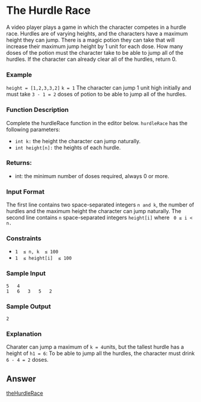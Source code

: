 # The Hurdle Race
A video player plays a game in which the character competes in a hurdle race. Hurdles are of varying heights, and the characters have a maximum height they can jump. There is a magic potion they can take that will increase their maximum jump height by 1 unit for each dose. How many doses of the potion must the character take to be able to jump all of the hurdles. If the character can already clear all of the hurdles, return 0.

### Example
`height = [1,2,3,3,2]`
`k = 1`
The character can jump 1 unit high initially and must take `3 - 1 = 2` doses of potion to be able to jump all of the hurdles.

### Function Description
Complete the hurdleRace function in the editor below.
`hurdleRace` has the following parameters:
* `int k:` the height the character can jump naturally.
* `int height[n]:` the heights of each hurdle.

### Returns:
* int: the minimum number of doses required, always 0 or more.

### Input Format
The first line contains two space-separated integers `n and k`, the number of hurdles and the maximum height the character can jump naturally.
The second line contains `n` space-separated integers `height[i]` where ` 0 ≤ i < n.`

### Constraints
* `1  ≤ n, k  ≤ 100`
* `1  ≤ height[i]  ≤ 100`

### Sample Input
    5   4
    1   6   3   5   2

### Sample Output
    2

### Explanation
Charater can jump a maximum of `k = 4`units, but the tallest hurdle has a height of `h1 = 6`:
To be able to jump all the hurdles, the character must drink `6 - 4 = 2` doses.

## Answer
[theHurdleRace](https://github.com/AbhilashTUofficial/Problem-Solving/blob/master/TheHurdleRace/ANSWER/theHurdleRace.py)
